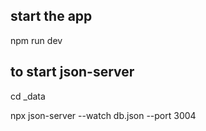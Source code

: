 ##  start the app
npm run dev

##  to start json-server

cd _data

npx json-server --watch db.json --port 3004